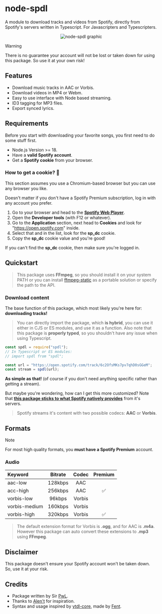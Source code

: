 # node-spdl
A module to download tracks and videos from Spotify, directly from Spotify's servers written in Typescript.
For Javascripters and Typescripters.

<div align="center">
    <img src="https://cdn.discordapp.com/attachments/1091932806206201857/1306323801700700212/NodeSpdl.png?ex=67364058&is=6734eed8&hm=6ee94ff12bc28bf4e7fbf8f552751a06417e32f5cc725f2fe10f3c6291278440&" alt="node-spdl graphic">
</div>

> [!WARNING]
> There is no guarantee your account will not be lost or taken down for using this package.
> So use it at your own risk!

## Features
- Download music tracks in AAC or Vorbis.
- Download videos in MP4 or Webm.
- Easy to use interface with Node based streaming.
- ID3 tagging for MP3 files.
- Export synced lyrics.

## Requirements

Before you start with downloading your favorite songs, you first need to do some stuff first.

- Node.js Version >= 18.
- Have a **valid Spotify account**.
- Get a **Spotify cookie** from your browser.

### How to get a cookie? 🍪

This section assumes you use a Chromium-based browser but you can use any browser you like.

Doesn't matter if you don't have a Spotify Premium subscription, log in with any account you prefer.

1. Go to your browser and head to the **[Spotify Web Player](https://open.spotify.com)**.
2. Open the **Developer tools** (with F12 or whatever). 
3. Go to the **Application** section, next head to **Cookies** and look for "https://open.spotify.com" inside.
4. Select that and in the list, look for the **sp_dc** cookie. 
5. Copy the **sp_dc** cookie value and you're good!

If you can't find the **sp_dc** cookie, then make sure you're logged in.


## Quickstart

> This package uses **FFmpeg**, so you should install it on your system PATH or you can install [ffmpeg-static](https://npmjs.com/package/ffmpeg-static) as a portable solution or specify the path to the API.

### Download content

The base function of this package, which most likely you're here for: **downloading tracks!**

> You can directly import the package, which **is hybrid**, you can use it either in CJS or ES modules, and use it as a function.
> Also note that this package is **properly typed**, so you shouldn't have any issue when using Typescript.

```js
const spdl = require("spdl");
// In Typescript or ES modules:
// import spdl from "spdl";

const url = "https://open.spotify.com/track/6c2OfsMKs7pv7qhD0sGGeM";
const stream = spdl(url);
```

**As simple as that!** (of course if you don't need anything specific rather than getting a stream).

But maybe you're wondering, how can I get this more customized?
Note that **<u>this package sticks to what Spotify natively provides</u>** from it's servers.

> Spotify streams it's content with two possible codecs: **AAC** or **Vorbis**.

## Formats

> [!NOTE]
> For most high quality formats, you **must have a Spotify Premium** account.

### Audio

| Keyword       | Bitrate | Codec  | Premium |
|:--------------|:-------:|:------:|:-------:|
| aac-low       | 128kbps | AAC    |         | 
| acc-high      | 256kbps | AAC    | ✅      |
| vorbis-low    | 96kbps  | Vorbis |         |
| vorbis-medium | 160kbps | Vorbis |         |
| vorbis-high   | 320kbps | Vorbis | ✅      |

> The default extension format for Vorbis is **.ogg**, and for AAC is **.m4a**. However this package can auto convert these extensions to **.mp3** using **FFmpeg**.

## Disclaimer

This package doesn't ensure your Spotify account won't be taken down. 
So, use it at your risk.

## Credits
- Package written by Sir [PwL](https://github.com/PwLDev).
- Thanks to [Alen't](https://github.com/ale057j0825) for inspiration.
- Syntax and usage inspired by [ytdl-core](https://github.com/fent/node-ytdl-core), made by [Fent](https://github.com/fent).